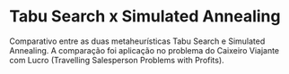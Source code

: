 # Tabu Search x Simulated Annealing

Comparativo entre as duas metaheurísticas Tabu Search e Simulated Annealing. A comparação foi aplicação no problema do Caixeiro Viajante com Lucro (Travelling Salesperson Problems with Profits).
